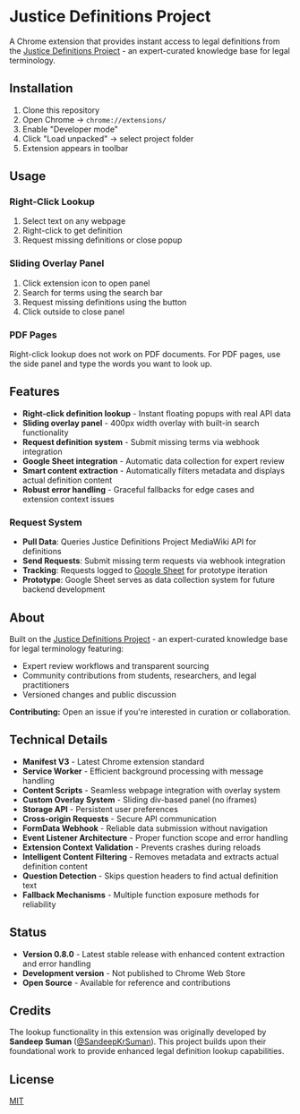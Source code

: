 # Justice Definitions Project

A Chrome extension that provides instant access to legal definitions from the [Justice Definitions Project](https://jdc-definitions.wikibase.wiki/wiki/The_Justice_Definitions_Project) - an expert-curated knowledge base for legal terminology.

## Installation

1. Clone this repository
2. Open Chrome → `chrome://extensions/`
3. Enable "Developer mode"
4. Click "Load unpacked" → select project folder
5. Extension appears in toolbar

## Usage

### Right-Click Lookup
1. Select text on any webpage
2. Right-click to get definition
3. Request missing definitions or close popup

### Sliding Overlay Panel
1. Click extension icon to open panel
2. Search for terms using the search bar
3. Request missing definitions using the button
4. Click outside to close panel

### PDF Pages
Right-click lookup does not work on PDF documents. For PDF pages, use the side panel and type the words you want to look up.

## Features

- **Right-click definition lookup** - Instant floating popups with real API data
- **Sliding overlay panel** - 400px width overlay with built-in search functionality
- **Request definition system** - Submit missing terms via webhook integration
- **Google Sheet integration** - Automatic data collection for expert review
- **Smart content extraction** - Automatically filters metadata and displays actual definition content
- **Robust error handling** - Graceful fallbacks for edge cases and extension context issues

### Request System
- **Pull Data**: Queries Justice Definitions Project MediaWiki API for definitions
- **Send Requests**: Submit missing term requests via webhook integration
- **Tracking**: Requests logged to [Google Sheet](https://docs.google.com/spreadsheets/d/15mdKhoJuhdzpeSCL0STRLFI5umMaDF5CCf0D5qiWbOY/edit?usp=sharing) for prototype iteration
- **Prototype**: Google Sheet serves as data collection system for future backend development

## About

Built on the [Justice Definitions Project](https://jdc-definitions.wikibase.wiki/wiki/The_Justice_Definitions_Project) - an expert-curated knowledge base for legal terminology featuring:
- Expert review workflows and transparent sourcing
- Community contributions from students, researchers, and legal practitioners
- Versioned changes and public discussion

**Contributing:** Open an issue if you're interested in curation or collaboration.

## Technical Details

- **Manifest V3** - Latest Chrome extension standard
- **Service Worker** - Efficient background processing with message handling
- **Content Scripts** - Seamless webpage integration with overlay system
- **Custom Overlay System** - Sliding div-based panel (no iframes)
- **Storage API** - Persistent user preferences
- **Cross-origin Requests** - Secure API communication
- **FormData Webhook** - Reliable data submission without navigation
- **Event Listener Architecture** - Proper function scope and error handling
- **Extension Context Validation** - Prevents crashes during reloads
- **Intelligent Content Filtering** - Removes metadata and extracts actual definition content
- **Question Detection** - Skips question headers to find actual definition text
- **Fallback Mechanisms** - Multiple function exposure methods for reliability

## Status

- **Version 0.8.0** - Latest stable release with enhanced content extraction and error handling
- **Development version** - Not published to Chrome Web Store
- **Open Source** - Available for reference and contributions

## Credits

The lookup functionality in this extension was originally developed by **Sandeep Suman** ([@SandeepKrSuman](https://github.com/SandeepKrSuman)). This project builds upon their foundational work to provide enhanced legal definition lookup capabilities.

## License

[MIT](LICENSE)